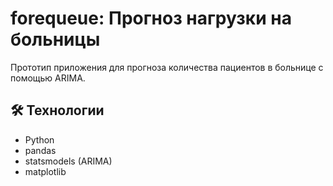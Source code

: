 # forequeue: Прогноз нагрузки на больницы

Прототип приложения для прогноза количества пациентов в больнице с помощью ARIMA.

## 🛠 Технологии
- Python
- pandas
- statsmodels (ARIMA)
- matplotlib
